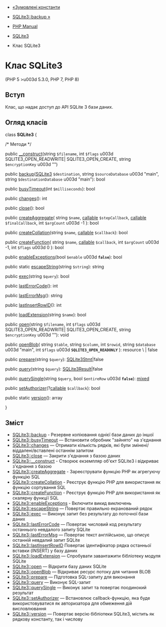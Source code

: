 - [«Зумовлені константи](sqlite3.constants.md)
- [SQLite3::backup »](sqlite3.backup.md)

- [PHP Manual](index.md)
- [SQLite3](book.sqlite3.md)
- Клас SQLite3

# Клас SQLite3

(PHP 5 \>u003d 5.3.0, PHP 7, PHP 8)

## Вступ

Клас, що надає доступ до API SQLite 3 бази даних.

## Огляд класів

class **SQLite3** {

/\* Методи \*/

public [\_\_construct](sqlite3.construct.md)(string `$filename`, int
`$flags` u003d SQLITE3_OPEN_READWRITE\| SQLITE3_OPEN_CREATE, string
`$encryptionKey` u003d "")

public [backup](sqlite3.backup.md)([SQLite3](class.sqlite3.md)
`$destination`, string `$sourceDatabase` u003d "main", string
`$destinationDatabase` u003d "main"): bool

public [busyTimeout](sqlite3.busytimeout.md)(int `$milliseconds`):
bool

public [changes](sqlite3.changes.md)(): int

public [close](sqlite3.close.md)(): bool

public [createAggregate](sqlite3.createaggregate.md)(
string `$name`,
[callable](language.types.callable.md) `$stepCallback`,
[callable](language.types.callable.md) `$finalCallback`,
int `$argCount` u003d -1
): bool

public [createCollation](sqlite3.createcollation.md)(string `$name`,
[callable](language.types.callable.md) `$callback`): bool

public [createFunction](sqlite3.createfunction.md)(
string `$name`,
[callable](language.types.callable.md) `$callback`,
int `$argCount` u003d -1,
int `$flags` u003d 0
): bool

public [enableExceptions](sqlite3.enableexceptions.md)(bool `$enable`
u003d **`false`**): bool

public static [escapeString](sqlite3.escapestring.md)(string
`$string`): string

public [exec](sqlite3.exec.md)(string `$query`): bool

public [lastErrorCode](sqlite3.lasterrorcode.md)(): int

public [lastErrorMsg](sqlite3.lasterrormsg.md)(): string

public [lastInsertRowID](sqlite3.lastinsertrowid.md)(): int

public [loadExtension](sqlite3.loadextension.md)(string `$name`): bool

public [open](sqlite3.open.md)(string `$filename`, int `$flags` u003d
SQLITE3_OPEN_READWRITE\| SQLITE3_OPEN_CREATE, string `$encryptionKey` u003d
""): void

public [openBlob](sqlite3.openblob.md)(
string `$table`,
string `$column`,
int `$rowid`,
string `$database` u003d "main",
int `$flags` u003d **`SQLITE3_OPEN_READONLY`**
): resource \ | false

public [prepare](sqlite3.prepare.md)(string `$query`):
[SQLite3Stmt](class.sqlite3stmt.md)\|false

public [query](sqlite3.query.md)(string `$query`):
[SQLite3Result](class.sqlite3result.md)\|false

public [querySingle](sqlite3.querysingle.md)(string `$query`, bool
`$entireRow` u003d **`false`**):
[mixed](language.types.declarations.md#language.types.declarations.mixed)

public
[setAuthorizer](sqlite3.setauthorizer.md)(?[callable](language.types.callable.md)
`$callback`): bool

public static [version](sqlite3.version.md)(): array

}

## Зміст

- [SQLite3::backup](sqlite3.backup.md) - Резервне копіювання однієї
бази даних до іншої
- [SQLite3::busyTimeout](sqlite3.busytimeout.md) — Встановити
обробник "зайнято" на з'єднання
- [SQLite3::changes](sqlite3.changes.md) — Отримати кількість
рядків, які були змінені/віддалені/вставлені останнім запитом
- [SQLite3::close](sqlite3.close.md) — Закрити з'єднання з базою
даних
- [SQLite3::\_\_construct](sqlite3.construct.md) - Створює екземпляр
об'єкт SQLite3 і відкриває з'єднання з базою
- [SQLite3::createAggregate](sqlite3.createaggregate.md) -
Зареєструвати функцію PHP як агрегуючу функцію SQL
- [SQLite3::createCollation](sqlite3.createcollation.md) -
Реєструє функцію PHP для використання як функцію
сортування SQL
- [SQLite3::createFunction](sqlite3.createfunction.md) -
Реєструє функцію PHP для використання як скалярну
функції SQL
- [SQLite3::enableExceptions](sqlite3.enableexceptions.md) -
Включити викид виключень
- [SQLite3::escapeString](sqlite3.escapestring.md) — Повертає
правильно екранований рядок
- [SQLite3::exec](sqlite3.exec.md) — Виконує запит без результату
до поточної бази даних
- [SQLite3::lastErrorCode](sqlite3.lasterrorcode.md) — Повертає
числовий код результату останнього невдалого запиту SQLite
- [SQLite3::lastErrorMsg](sqlite3.lasterrormsg.md) — Повертає
текст англійською, що описує останній невдалий запит SQLite
- [SQLite3::lastInsertRowID](sqlite3.lastinsertrowid.md)
Повертає ідентифікатор рядка останньої вставки (INSERT) у базу
даних
- [SQLite3::loadExtension](sqlite3.loadextension.md) — Спробувати
завантажити бібліотеку модуля SQLite
- [SQLite3::open](sqlite3.open.md) — Відкрити базу даних SQLite
- [SQLite3::openBlob](sqlite3.openblob.md) — Відкриває ресурс потоку
для читання BLOB
- [SQLite3::prepare](sqlite3.prepare.md) — Підготовка SQL-запиту
для виконання
- [SQLite3::query](sqlite3.query.md) — Виконує SQL-запит
- [SQLite3::querySingle](sqlite3.querysingle.md) — Виконує запит
та повертає поодинокий результат
- [SQLite3::setAuthorizer](sqlite3.setauthorizer.md) — Встановлює
callback-функцію, яка буде використовуватися як
авторизатора для обмеження дій висловлювання
- [SQLite3::version](sqlite3.version.md) — Повертає версію
бібліотеки SQLite3, містить як рядкову константу, так і числову
